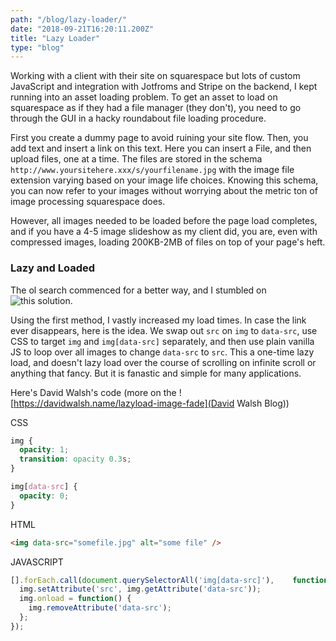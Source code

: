 ```yaml
---
path: "/blog/lazy-loader/"
date: "2018-09-21T16:20:11.200Z"
title: "Lazy Loader"
type: "blog"
---
```


Working with a client with their site on squarespace but lots of custom JavaScript and integration with Jotfroms and Stripe on the backend, I kept running into an asset loading problem. To get an asset to load on squarespace as if they had a file manager (they don't), you need to go through the GUI in a hacky roundabout file loading procedure. 

First you create a dummy page to avoid ruining your site flow. Then, you add text and insert a link on this text. Here you can insert a File, and then upload files, one at a time. The files are stored in the schema `http://www.yoursitehere.xxx/s/yourfilename.jpg` with the image file extension varying based on your image life choices. Knowing this schema, you can now refer to your images without worrying about the metric ton of image processing squarespace does.

However, all images needed to be loaded before the page load completes, and if you have a 4-5 image slideshow as my client did, you are, even with compressed images, loading 200KB-2MB of files on top of your page's heft. 

### Lazy and Loaded

The ol search commenced for a better way, and I stumbled on ![this solution](https://www.sitepoint.com/five-techniques-lazy-load-images-website-performance/).

Using the first method, I vastly increased my load times. In case the link ever disappears, here is the idea. We swap out `src` on `img` to `data-src`, use CSS to target `img` and `img[data-src]` separately, and then use plain vanilla JS to loop over all images to change `data-src` to `src`. This a one-time lazy load, and doesn't lazy load over the course of scrolling on infinite scroll or anything that fancy. But it is fanastic and simple for many applications. 

Here's David Walsh's code (more on the ![https://davidwalsh.name/lazyload-image-fade](David Walsh Blog))

CSS
```css
img {
  opacity: 1;
  transition: opacity 0.3s;
}

img[data-src] {
  opacity: 0;
}
```

HTML
```html
<img data-src="somefile.jpg" alt="some file" />
```

JAVASCRIPT
```javascript
[].forEach.call(document.querySelectorAll('img[data-src]'),    function(img) {
  img.setAttribute('src', img.getAttribute('data-src'));
  img.onload = function() {
    img.removeAttribute('data-src');
  };
});
```